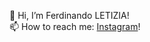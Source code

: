 👋 Hi, I’m Ferdinando LETIZIA!
<br>
📫 How to reach me: [Instagram](https://www.instagram.com/ferdinando_letizia)!

